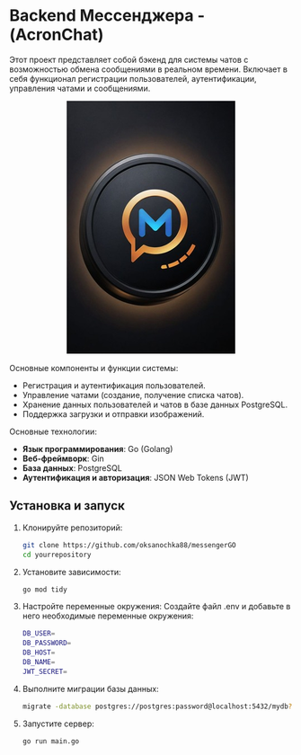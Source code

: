 # Backend Мессенджера - (AcronChat)

Этот проект представляет собой бэкенд для системы чатов с возможностью обмена сообщениями в реальном времени. Включает в себя функционал регистрации пользователей, аутентификации, управления чатами и сообщениями.

<p align="center">
  <img src="logotip.jpg" alt="Description" width="300"/>
</p

Основные компоненты и функции системы:

- Регистрация и аутентификация пользователей.
- Управление чатами (создание, получение списка чатов).
- Хранение данных пользователей и чатов в базе данных PostgreSQL.
- Поддержка загрузки и отправки изображений.

Основные технологии:

- **Язык программирования**: Go (Golang)
- **Веб-фреймворк**: Gin
- **База данных**: PostgreSQL
- **Аутентификация и авторизация**: JSON Web Tokens (JWT)

## Установка и запуск

1. Клонируйте репозиторий:
   ```sh
   git clone https://github.com/oksanochka88/messengerGO
   cd yourrepository
2. Установите зависимости:
   ```sh
   go mod tidy
3. Настройте переменные окружения:
Создайте файл .env и добавьте в него необходимые переменные окружения:
   ```sh
   DB_USER=
   DB_PASSWORD=
   DB_HOST=
   DB_NAME=
   JWT_SECRET=
4. Выполните миграции базы данных:
   ```sh
   migrate -database postgres://postgres:password@localhost:5432/mydb?sslmode=disable -path ./migrations up
5. Запустите сервер:
   ```sh
   go run main.go